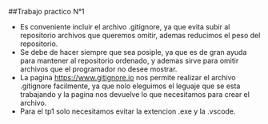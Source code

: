 
##Trabajo practico N°1

- Es conveniente incluir el archivo .gitignore, ya que evita subir al repositorio archivos que queremos omitir, ademas reducimos el peso del repositorio.
- Se debe de hacer siempre que sea posiple, ya que es de gran ayuda para mantener al repositorio ordenado, y ademas sirve para omitir archivos que el programador no desee mostrar.
- La pagina https://www.gitignore.io nos permite realizar el archivo .gitignore facilmente, ya que nolo eleguimos el leguaje que se esta trabajando y la pagina nos devuelve lo que necesitamos para crear el archivo.
- Para el tp1 solo necesitamos evitar la extencion .exe y la .vscode.
